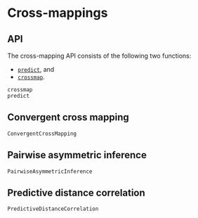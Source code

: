 # Cross-mappings

## API

The cross-mapping API consists of the following two functions:

- [`predict`](@ref), and
- [`crossmap`](@ref).

```@docs
crossmap
predict
```

## Convergent cross mapping

```@docs
ConvergentCrossMapping
```

## Pairwise asymmetric inference

```@docs
PairwiseAsymmetricInference
```

## Predictive distance correlation

```@docs
PredictiveDistanceCorrelation
```
